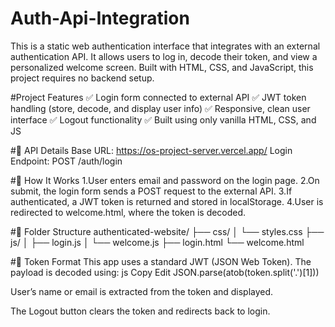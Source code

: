 # Auth-Api-Integration
This is a static web authentication interface that integrates with an external authentication API. It allows users to log in, decode their token, and view a personalized welcome screen. Built with HTML, CSS, and JavaScript, this project requires no backend setup.

#Project Features
✅ Login form connected to external API
✅ JWT token handling (store, decode, and display user info)
✅ Responsive, clean user interface
✅ Logout functionality
✅ Built using only vanilla HTML, CSS, and JS

#🔗 API Details
Base URL:
https://os-project-server.vercel.app/
Login Endpoint:
POST /auth/login

#🧪 How It Works
1.User enters email and password on the login page.
2.On submit, the login form sends a POST request to the external API.
3.If authenticated, a JWT token is returned and stored in localStorage.
4.User is redirected to welcome.html, where the token is decoded.

#📝 Folder Structure
authenticated-website/
├── css/
│   └── styles.css
├── js/
│   ├── login.js
│   └── welcome.js
├── login.html
└── welcome.html

#🔐 Token Format
This app uses a standard JWT (JSON Web Token). The payload is decoded using:
js
Copy
Edit
JSON.parse(atob(token.split('.')[1]))



User’s name or email is extracted from the token and displayed.

The Logout button clears the token and redirects back to login.
